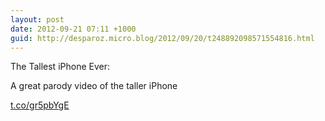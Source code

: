 ```yaml
---
layout: post
date: 2012-09-21 07:11 +1000
guid: http://desparoz.micro.blog/2012/09/20/t248892098571554816.html
---
```

The Tallest iPhone Ever: 

A great parody video of the taller iPhone

 [t.co/gr5pbYgE](http://t.co/gr5pbYgE)
